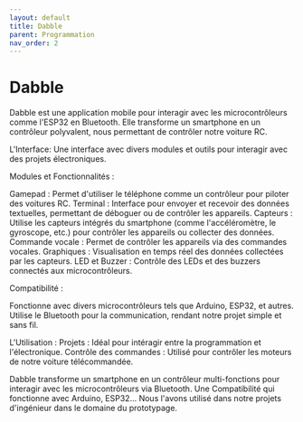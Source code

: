 ```yaml
---
layout: default
title: Dabble
parent: Programmation
nav_order: 2
---
```


# Dabble

Dabble est une application mobile pour interagir avec les microcontrôleurs comme l'ESP32 en Bluetooth. 
Elle transforme un smartphone en un contrôleur polyvalent,  nous permettant de contrôler notre voiture RC. 


L'Interface:
Une interface avec divers modules et outils pour interagir avec des projets électroniques.

Modules et Fonctionnalités :

Gamepad : Permet d'utiliser le téléphone comme un contrôleur pour piloter des voitures RC.
Terminal : Interface pour envoyer et recevoir des données textuelles, permettant de déboguer ou de contrôler les appareils.
Capteurs : Utilise les capteurs intégrés du smartphone (comme l'accéléromètre, le gyroscope, etc.) pour contrôler les appareils ou collecter des données.
Commande vocale : Permet de contrôler les appareils via des commandes vocales.
Graphiques : Visualisation en temps réel des données collectées par les capteurs.
LED et Buzzer : Contrôle des LEDs et des buzzers connectés aux microcontrôleurs.

Compatibilité :

Fonctionne avec divers microcontrôleurs tels que Arduino, ESP32, et autres.
Utilise le Bluetooth pour la communication, rendant notre projet simple et sans fil.

L'Utilisation :
Projets : Idéal pour intéragir entre la programmation et l'électronique.
Contrôle des commandes : Utilisé pour contrôler les moteurs de notre voiture télécommandée.


Dabble transforme un smartphone en un contrôleur multi-fonctions pour interagir avec les microcontrôleurs via Bluetooth.
Une Compatibilité qui fonctionne avec Arduino, ESP32...
Nous l'avons utilisé dans notre projets d'ingénieur dans le domaine du prototypage.

